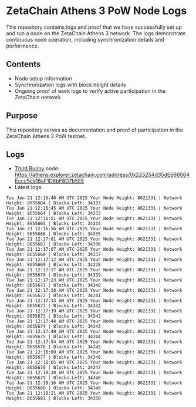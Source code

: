 # ZetaChain Athens 3 PoW Node Logs
This repository contains logs and proof that we have successfully set up and run a node on the ZetaChain Athens 3 network. The logs demonstrate continuous node operation, including synchronization details and performance.

## Contents
- Node setup information
- Synchronization logs with block height details
- Ongoing proof of work logs to verify active participation in the ZetaChain network

## Purpose
This repository serves as documentation and proof of participation in the ZetaChain Athens 3 PoW testnet.

## Logs

- [Third Bunny](https://thirdbunny.xyz/) node: https://athens.explorer.zetachain.com/address/0x225254d35dE666064Eccc5ce16eF1D8bF8D7b5EE
- Latest logs:
```
Tue Jan 21 12:16:40 AM UTC 2025 Your Node Height: 8621331 | Network Height: 8655664 | Blocks Left: 34333
Tue Jan 21 12:16:45 AM UTC 2025 Your Node Height: 8621331 | Network Height: 8655664 | Blocks Left: 34333
Tue Jan 21 12:16:51 AM UTC 2025 Your Node Height: 8621331 | Network Height: 8655665 | Blocks Left: 34334
Tue Jan 21 12:16:56 AM UTC 2025 Your Node Height: 8621331 | Network Height: 8655666 | Blocks Left: 34335
Tue Jan 21 12:17:01 AM UTC 2025 Your Node Height: 8621331 | Network Height: 8655667 | Blocks Left: 34336
Tue Jan 21 12:17:07 AM UTC 2025 Your Node Height: 8621331 | Network Height: 8655668 | Blocks Left: 34337
Tue Jan 21 12:17:12 AM UTC 2025 Your Node Height: 8621331 | Network Height: 8655669 | Blocks Left: 34338
Tue Jan 21 12:17:17 AM UTC 2025 Your Node Height: 8621331 | Network Height: 8655670 | Blocks Left: 34339
Tue Jan 21 12:17:23 AM UTC 2025 Your Node Height: 8621331 | Network Height: 8655671 | Blocks Left: 34340
Tue Jan 21 12:17:28 AM UTC 2025 Your Node Height: 8621331 | Network Height: 8655672 | Blocks Left: 34341
Tue Jan 21 12:17:33 AM UTC 2025 Your Node Height: 8621331 | Network Height: 8655673 | Blocks Left: 34342
Tue Jan 21 12:17:39 AM UTC 2025 Your Node Height: 8621331 | Network Height: 8655673 | Blocks Left: 34342
Tue Jan 21 12:17:44 AM UTC 2025 Your Node Height: 8621331 | Network Height: 8655674 | Blocks Left: 34343
Tue Jan 21 12:17:49 AM UTC 2025 Your Node Height: 8621331 | Network Height: 8655675 | Blocks Left: 34344
Tue Jan 21 12:17:54 AM UTC 2025 Your Node Height: 8621331 | Network Height: 8655676 | Blocks Left: 34345
Tue Jan 21 12:18:00 AM UTC 2025 Your Node Height: 8621331 | Network Height: 8655677 | Blocks Left: 34346
Tue Jan 21 12:18:05 AM UTC 2025 Your Node Height: 8621331 | Network Height: 8655678 | Blocks Left: 34347
Tue Jan 21 12:18:10 AM UTC 2025 Your Node Height: 8621331 | Network Height: 8655679 | Blocks Left: 34348
Tue Jan 21 12:18:16 AM UTC 2025 Your Node Height: 8621331 | Network Height: 8655680 | Blocks Left: 34349
Tue Jan 21 12:18:21 AM UTC 2025 Your Node Height: 8621331 | Network Height: 8655681 | Blocks Left: 34350
```
